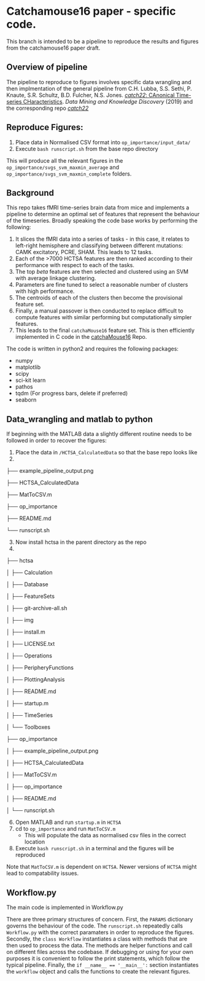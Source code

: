 # Catchamouse16 paper - specific code.
This branch is intended to be a pipeline to reproduce the results and figures from the catchamouse16 paper draft.

## Overview of pipeline
The pipeline to reproduce to figures involves specific data wrangling and then implmentation of the general pipeline from C.H. Lubba, S.S. Sethi, P. Knaute, S.R. Schultz, B.D. Fulcher, N.S. Jones. [_catch22_: CAnonical Time-series CHaracteristics](https://doi.org/10.1007/s10618-019-00647-x). *Data Mining and Knowledge Discovery* (2019) and the corresponding repo [_catch22_](https://github.com/chlubba/catch22)

## Reproduce Figures:

1. Place data in Normalised CSV format into `op_importance/input_data/`
2. Execute `bash runscript.sh` from the base repo directory

This will produce all the relevant figures in the `op_importance/svgs_svm_maxmin_average` and `op_importance/svgs_svm_maxmin_complete` folders.


## Background
This repo takes fMRI time-series brain data from mice and implements a pipeline to determine an optimal set of features that represent the behaviour of the timeseries. Broadly speaking the code base works by performing the following:
1. It slices the fMRI data into a series of tasks - in this case, it relates to left-right hemisphere and classifying between different mutations: CAMK excitatory, PCRE, SHAM. This leads to 12 tasks.
2. Each of the >7000 HCTSA features are then ranked according to their performance with respect to each of the tasks.
3. The top $beta$ features are then selected and clustered using an SVM with average linkage clustering.
4. Parameters are fine tuned to select a reasonable number of clusters with high performance.
5. The centroids of each of the clusters then become the provisional feature set.
6. Finally, a manual passover is then conducted to replace difficult to compute features with similar performing but computationally simpler features.
7. This leads to the final `catchaMouse16` feature set. This is then efficiently implemented in C code in the [catchaMouse16](https://github.com/DynamicsAndNeuralSystems/catchaMouse16) Repo.

The code is written in python2 and requires the following packages:
- numpy
- matplotlib
- scipy
- sci-kit learn
- pathos
- tqdm (For progress bars, delete if preferred)
- seaborn

## Data_wrangling and matlab to python

If beginning with the MATLAB data a slightly different routine needs to be followed in order to recover the figures:
1. Place the data in `/HCTSA_CalculatedData` so that the base repo looks like
2. 
├── example_pipeline_output.png

├── HCTSA_CalculatedData

├── MatToCSV.m

├── op_importance

├── README.md

└── runscript.sh

3. Now install hctsa in the parent directory as the repo
4. 
├── hctsa

│   ├── Calculation

│   ├── Database

│   ├── FeatureSets

│   ├── git-archive-all.sh

│   ├── img

│   ├── install.m

│   ├── LICENSE.txt

│   ├── Operations

│   ├── PeripheryFunctions

│   ├── PlottingAnalysis

│   ├── README.md

│   ├── startup.m

│   ├── TimeSeries

│   └── Toolboxes

├── op_importance

│   ├── example_pipeline_output.png

│   ├── HCTSA_CalculatedData

│   ├── MatToCSV.m

│   ├── op_importance

│   ├── README.md

│   └── runscript.sh

6. Open MATLAB and run `startup.m` in `HCTSA`
7. cd to `op_importance` and run `MatToCSV.m`
    - This will populate the data as normalised csv files in the correct location
8. Execute `bash runscript.sh` in a terminal and the figures will be reproduced

Note that `MatToCSV.m` is dependent on `HCTSA`. Newer versions of `HCTSA` might lead to compatability issues.
## Workflow.py
The main code is implemented in Workflow.py

There are three primary structures of concern. 
First, the `PARAMS` dictionary governs the behaviour of the code. The `runscript.sh` repeatedly calls `Workflow.py` with the correct paramaters in order to reproduce the figures.
Secondly, the `class Workflow` instantiates a class with methods that are then used to process the data. The methods are helper functions and call on different files across the codebase. If debugging or using for your own purposes it is convenient to follow the print statements, which follow the typical pipeline.
Finally, the `if __name__ == '__main__':` section instantiates the `workflow` object and calls the functions to create the relevant figures.
